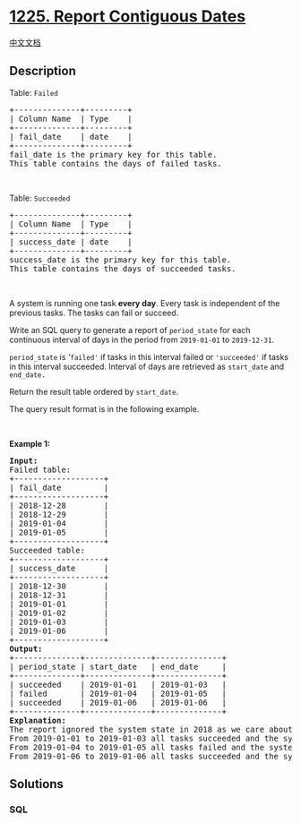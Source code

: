 # [1225. Report Contiguous Dates](https://leetcode.com/problems/report-contiguous-dates)

[中文文档](/solution/1200-1299/1225.Report%20Contiguous%20Dates/README.md)

## Description

<p>Table: <code>Failed</code></p>

<pre>
+--------------+---------+
| Column Name  | Type    |
+--------------+---------+
| fail_date    | date    |
+--------------+---------+
fail_date is the primary key for this table.
This table contains the days of failed tasks.
</pre>

<p>&nbsp;</p>

<p>Table: <code>Succeeded</code></p>

<pre>
+--------------+---------+
| Column Name  | Type    |
+--------------+---------+
| success_date | date    |
+--------------+---------+
success_date is the primary key for this table.
This table contains the days of succeeded tasks.
</pre>

<p>&nbsp;</p>

<p>A system is running one task <strong>every day</strong>. Every task is independent of the previous tasks. The tasks can fail or succeed.</p>

<p>Write an SQL query to generate a report of <code>period_state</code> for each continuous interval of days in the period from <code>2019-01-01</code> to <code>2019-12-31</code>.</p>

<p><code>period_state</code> is <em>&#39;</em><code>failed&#39;</code><em> </em>if tasks in this interval failed or <code>&#39;succeeded&#39;</code> if tasks in this interval succeeded. Interval of days are retrieved as <code>start_date</code> and <code>end_date.</code></p>

<p>Return the result table ordered by <code>start_date</code>.</p>

<p>The query result format is in the following example.</p>

<p>&nbsp;</p>
<p><strong class="example">Example 1:</strong></p>

<pre>
<strong>Input:</strong> 
Failed table:
+-------------------+
| fail_date         |
+-------------------+
| 2018-12-28        |
| 2018-12-29        |
| 2019-01-04        |
| 2019-01-05        |
+-------------------+
Succeeded table:
+-------------------+
| success_date      |
+-------------------+
| 2018-12-30        |
| 2018-12-31        |
| 2019-01-01        |
| 2019-01-02        |
| 2019-01-03        |
| 2019-01-06        |
+-------------------+
<strong>Output:</strong> 
+--------------+--------------+--------------+
| period_state | start_date   | end_date     |
+--------------+--------------+--------------+
| succeeded    | 2019-01-01   | 2019-01-03   |
| failed       | 2019-01-04   | 2019-01-05   |
| succeeded    | 2019-01-06   | 2019-01-06   |
+--------------+--------------+--------------+
<strong>Explanation:</strong> 
The report ignored the system state in 2018 as we care about the system in the period 2019-01-01 to 2019-12-31.
From 2019-01-01 to 2019-01-03 all tasks succeeded and the system state was &quot;succeeded&quot;.
From 2019-01-04 to 2019-01-05 all tasks failed and the system state was &quot;failed&quot;.
From 2019-01-06 to 2019-01-06 all tasks succeeded and the system state was &quot;succeeded&quot;.
</pre>

## Solutions

<!-- tabs:start -->

### **SQL**

```sql

```

<!-- tabs:end -->
